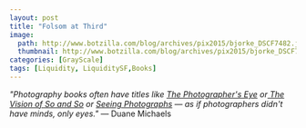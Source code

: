 ```yaml
---
layout: post
title: "Folsom at Third"
image:
  path: http://www.botzilla.com/blog/archives/pix2015/bjorke_DSCF7482.jpg
  thumbnail: http://www.botzilla.com/blog/archives/pix2015/bjorke_DSCF7482.jpg
categories: [GrayScale]
tags: [Liquidity, LiquiditySF,Books]
---
```

<p><i>"Photography books often have titles like <u>The Photographer's Eye</u> or<u> The Vision of So and So</u> or <u>Seeing Photographs</u> &mdash; as if photographers didn't have minds, only eyes."</i> &mdash; Duane Michaels</p>
